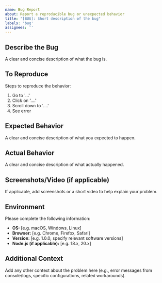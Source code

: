 ```yaml
---
name: Bug Report
about: Report a reproducible bug or unexpected behavior
title: "[BUG]: Short description of the bug"
labels: 'bug'
assignees: ''
---
```


## Describe the Bug

A clear and concise description of what the bug is.

## To Reproduce

Steps to reproduce the behavior:

1. Go to '...'
2. Click on '....'
3. Scroll down to '....'
4. See error

## Expected Behavior

A clear and concise description of what you expected to happen.

## Actual Behavior

A clear and concise description of what actually happened.

## Screenshots/Video (if applicable)

If applicable, add screenshots or a short video to help explain your problem.

## Environment

Please complete the following information:

-  **OS:** [e.g. macOS, Windows, Linux]
-  **Browser:** [e.g. Chrome, Firefox, Safari]
-  **Version:** [e.g. 1.0.0, specify relevant software versions]
-  **Node.js (if applicable):** [e.g. 18.x, 20.x]

## Additional Context

Add any other context about the problem here (e.g., error messages from console/logs, specific configurations, related workarounds).
